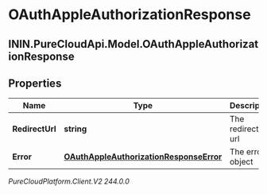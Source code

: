 # OAuthAppleAuthorizationResponse

## ININ.PureCloudApi.Model.OAuthAppleAuthorizationResponse

## Properties

|Name | Type | Description | Notes|
|------------ | ------------- | ------------- | -------------|
| **RedirectUrl** | **string** | The redirected url | |
| **Error** | [**OAuthAppleAuthorizationResponseError**](OAuthAppleAuthorizationResponseError) | The error object | [optional] |



_PureCloudPlatform.Client.V2 244.0.0_
